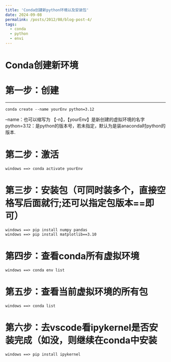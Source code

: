 ```yaml
---
title: 'Conda创建新python环境以及安装包'
date: 2024-09-08
permalink: /posts/2012/08/blog-post-4/
tags:
  - conda
  - python
  - envi
---
```

Conda创建新环境
======

第一步：创建
======
---
```
conda create --name yourEnv python=3.12
```
–name：也可以缩写为 【-n】，【yourEnv】是新创建的虚拟环境的名字  
python=3.12：是python的版本号，若未指定，默认为是装anaconda时python的版本.


第二步：激活
======
```
windows ==> conda activate yourEnv
```

第三步：安装包（可同时装多个，直接空格写后面就行;还可以指定包版本==即可）
======
```
windows ==> pip install numpy pandas
windows ==> pip install matplotlib==3.10
```

第四步：查看conda所有虚拟环境
======
```
windows ==> conda env list
```

第五步：查看当前虚拟环境的所有包
======
```
windows ==> conda list
```

第六步：去vscode看ipykernel是否安装完成（如没，则继续在conda中安装
======
```
windows ==> pip install ipykernel
```

